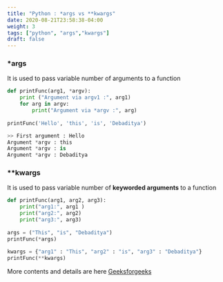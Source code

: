 ```yaml
---
title: "Python : *args vs **kwargs"
date: 2020-08-21T23:58:38-04:00
weight: 3
tags: ["python", "args","kwargs"]
draft: false
---
```


### *args

It is used to pass variable number of arguments to a function

```python
def printFunc(arg1, *argv): 
    print ("Argument via argv1 :", arg1) 
    for arg in argv: 
        print("Argument via *argv :", arg) 
  
printFunc('Hello', 'this', 'is', 'Debaditya') 

>> First argument : Hello
Argument *argv : this
Argument *argv : is
Argument *argv : Debaditya

```


### **kwargs

It is used to pass variable number of **keyworded arguments** to a function

```python
def printFunc(arg1, arg2, arg3): 
    print("arg1:", arg1 ) 
    print("arg2:", arg2) 
    print("arg3:", arg3) 
      
args = ("This", "is", "Debaditya") 
printFunc(*args) 
  
kwargs = {"arg1" : "This", "arg2" : "is", "arg3" : "Debaditya"} 
printFunc(**kwargs)

```

More contents and details are here [Geeksforgeeks](https://www.geeksforgeeks.org/args-kwargs-python/)